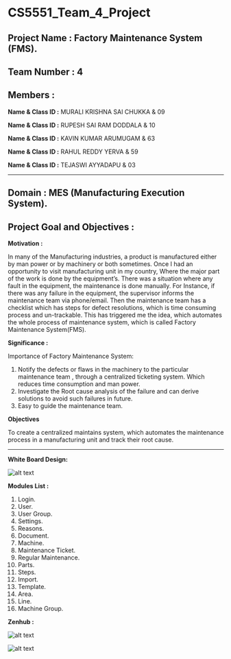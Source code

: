 # CS5551_Team_4_Project

## Project Name : Factory Maintenance System (FMS).

## Team Number : 4

## Members :

**Name & Class ID :** MURALI KRISHNA SAI CHUKKA & 09

**Name & Class ID :** RUPESH SAI RAM DODDALA & 10

**Name & Class ID :** KAVIN KUMAR ARUMUGAM & 63

**Name & Class ID :** RAHUL REDDY YERVA & 59

**Name & Class ID :** TEJASWI AYYADAPU & 03


---

**Domain :** MES (Manufacturing Execution System).
---

## Project Goal and Objectives :

**Motivation :**

In many of the Manufacturing industries, a product is manufactured either by man power or by machinery or both sometimes. Once I had an opportunity to visit manufacturing unit in my country, Where the major part of the work is done by the equipment’s. There was a situation where any fault in the equipment, the maintenance is done manually. For Instance, if there was any failure in the equipment, the supervisor informs the maintenance team via phone/email. Then the maintenance team has a checklist which has steps for defect resolutions, which is time consuming process and un-trackable. This has triggered me the idea, which automates the whole process of maintenance system, which is called Factory Maintenance System(FMS).

**Significance :**

Importance of Factory Maintenance System:

1.	Notify the defects or flaws in the machinery to the particular maintenance team , through a centralized ticketing system. Which         reduces time consumption and man power.
2.	Investigate the Root cause analysis of the failure and can derive solutions to avoid such failures in future.
3.	Easy to guide the maintenance team.


**Objectives**

To create a centralized maintains  system, which automates the maintenance process in a manufacturing unit and track their root cause.

---


**White Board Design:**

![alt text](https://github.com/chkrish9/CS5551_Team_4_Project/blob/master/Design/Design_Modules.jpg "Design")

**Modules List :**

1. Login. 
2. User.
3. User Group.
4. Settings.
5. Reasons.
6. Document.
7. Machine.
8. Maintenance Ticket.
9. Regular Maintenance.
10. Parts.
11. Steps.
12. Import.
13. Template.
14. Area.
15. Line.
16. Machine Group.

**Zenhub :**

![alt text](https://github.com/chkrish9/CS5551_Team_4_Project/blob/master/Documentation/Zenhub.PNG "Zenhub")

![alt text](https://github.com/chkrish9/CS5551_Team_4_Project/blob/master/Documentation/Brundown.PNG "Brundown")

